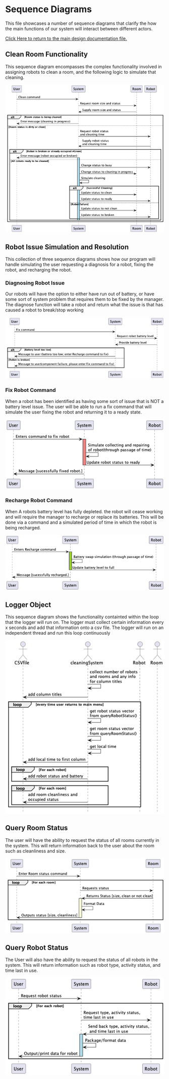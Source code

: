 # Sequence Diagrams
This file showcases a number of sequence diagrams that clarify the how the main functions of our system will interact between different actors.

[Click Here to return to the main design documentation file.](../DESIGN.md)
## Clean Room Functionality
This sequence diagram encompasses the complex functionality involved in assigning robots to clean a room, and the following logic to simulate that cleaning.

![Clean Room Sequence Diagram](images/clean_room_seq_diag.png)


## Robot Issue Simulation and Resolution
This collection of three sequence diagrams shows how our program will handle simulating the user requesting a diagnosis for a robot, fixing the robot, and recharging the robot.

### Diagnosing Robot Issue
Our robots will have the option to either have run out of battery, or have some sort of system problem that requires them to be fixed by the manager. The diagnose function will take a robot and return what the issue is that has caused a robot to break/stop working

![Diagnose Robot Sequence Diagram](images/dignose_robot.png)


### Fix Robot Command
When a robot has been identified as having some sort of issue that is NOT a battery level issue. The user will be able to run a fix command that will simulate the user fixing the robot and returning it to a ready state.

![Fix Robot Sequence Diagram](images/Fix_robot.png)


### Recharge Robot Command
When A robots battery level has fully depleted. the robot will cease working and will require the manager to recharge or replace its batteries. This will be done via a command and a simulated period of time in which the robot is being recharged.

![Recharge Robot Sequence Diagram](images/recharge.png)


## Logger Object
This sequence diagram shows the functionality containted within the loop that the logger will run on. The logger must collect certain information every x seconds and add that information onto a csv file. The logger will run on an independent thread and run this loop continuously

![Logger Sequence Diagram](images/loggerSequence.png)


## Query Room Status
The user will have the ability to request the status of all rooms currently in the system. This will return information back to the user about the room such as cleanliness and size.

![Room Status Sequence Diagram](images/room_status.png)

## Query Robot Status
The User will also have the ability to request the status of all robots in the system. This will return information such as robot type, activity status, and time last in use.

![Robot Status Sequence Diagram](images/robot_status_query.png)